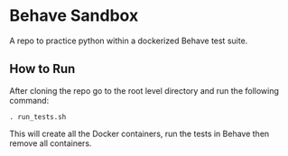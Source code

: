 # Behave Sandbox

A repo to practice python within a dockerized Behave test suite.

## How to Run

After cloning the repo go to the root level directory and run the following command:

`. run_tests.sh` 

This will create all the Docker containers, run the tests in Behave then remove all containers.